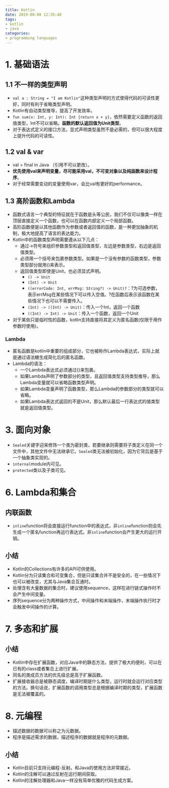 ```yaml
---
title: Kotlin
date: 2019-08-08 12:35:48
tags: 
- kotlin
- java
categories:
- programming languages
---
```

# 1. 基础语法

## 1.1 不一样的类型声明

- `val a : String = "I am Kotlin"`这种类型声明的方式使得代码的可读性更好，同时有利于省略类型声明。
- Kotlin有自动类型推导，提高了开发效率。
- `fun sum(x: Int, y: Int): Int {return x + y}`，依然需要定义函数的返回值类型，Int不可以省略。**函数的默认返回值为Unit类型**。
- 对于表达式定义的接口方法，显式声明类型虽然不是必需的，但可以很大程度上提升代码的可读性。

## 1.2 val & var

- val = final in Java （引用不可以更改）。
- **优先使用val来声明变量，尽可能采用val，不可变对象以及纯函数来设计程序**。
- 对于经常需要变动的变量使用var，会比val有更好的performance。

## 1.3 高阶函数和Lambda

- 函数式语言一个典型的特征就在于函数是头等公民，我们不仅可以像类一样在顶层直接定义一个函数，也可以在函数内部定义一个局部函数。
- 高阶函数便是以其他函数作为参数或者返回值的函数，是一种更加抽象的机制，极大地提高了语言的表达能力。
- Kotlin中的函数类型声明需要遵从以下几点：
    - 通过->符号来组织参数类型和返回值类型，左边是参数类型，右边是返回值类型。
    - 必须用一个括号来包裹参数类型。如果是一个没有参数的函数类型，参数类型部分就用()来表示。
    - 返回值类型即使是Unit，也必须显式声明。
        - `() -> Unit`
        - `(Int) -> Unit`
        - `((errorCode: Int, errMsg: String?) -> Unit)?`：?为可选参数，表示errMsg在某些情况下可以传入空值。?在函数后表示该函数在某些情况下也可以不需要传入。
        - `(Int) -> ((Int) -> Unit)`：传入一个Int，返回一个函数
        - `((Int) -> Int) -> Unit`：传入一个函数，返回一个Unit
- 对于某些只是临时性的函数，kotlin支持直接将其定义为匿名函数(仅限于用作参数时使用)。

### Lambda

- 匿名函数是kotlin中重要的组成部分，它也被称作Lambda表达式，实际上就是通过语法糖生成简化后的匿名函数。
- Lambda的语法：
    - 一个Lambda表达式必须通过{}来包裹。
    - 如果Lambda声明了参数部分的类型，且返回值类型支持类型推导，那么Lambda变量就可以省略函数类型声明。
    - 如果Lambda变量声明了函数类型，那么Lambda的参数部分的类型就可以省略。
    - 如果Lambda表达式返回的不是Unit，那么默认最后一行表达式的值类型就是返回值类型。


# 3. 面向对象

- `Sealed`关键字迎来修饰一个类为密封类，若要继承则需要将子类定义在同一个文件中，其他文件中无法继承它。`Sealed`类无法被初始化，因为它背后是基于一个抽象类实现的。
- `internal`module内可见。
- `protected`类以及子类可见。

# 6. Lambda和集合

## 内联函数

- `inline`function将会直接运行function中的表达式，非`inline`function则会先生成一个匿名function再运行表达式。非`inline`function会产生更大的运行开销。

## 小结

- Kotlin的Collections有许多的API可供使用。
- Kotlin分为只读集合和可变集合，但是只读集合并不是安全的，在一些情况下也可以被改变，尤其与Java集合互通时。
- 处理含有大量数据的集合时，建议使用sequence，这样在进行链式操作时不会产生中间变量。
- 序列sequence分为两种操作方式，中间操作和末端操作，末端操作执行时才会触发中间操作的计算。

# 7. 多态和扩展

## 小结

- Kotlin中存在扩展函数，对应Java中的静态方法，提供了极大的便利，可以在已有的class或者集合上进行扩展。
- 同名的类成员方法的优先级总是高于扩展函数。
- 扩展接收器总是被静态调度，编译时期是什么类型，运行时就会运行对应类型的方法。换句话说，扩展函数的调用类型总是根据编译时期的类型，扩展函数是无法被覆盖的。

# 8. 元编程

- 描述数据的数据可以称之为元数据。
- 程序是描述需求的数据，描述程序的数据就是程序的元数据。

## 小结

- Kotlin目前只支持元编程-反射。和Java的使用方法非常接近。
- Kotlin的注解可以通过反射在运行期间获取。
- Kotlin的注解处理器和Java一样没有简单优雅的代码生成方案。
